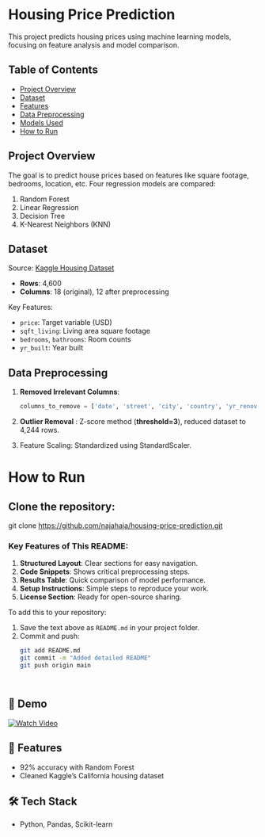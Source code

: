 # Housing Price Prediction

This project predicts housing prices using machine learning models, focusing on feature analysis and model comparison.

## Table of Contents
- [Project Overview](#project-overview)
- [Dataset](#dataset)
- [Features](#features)
- [Data Preprocessing](#data-preprocessing)
- [Models Used](#models-used)
- [How to Run](#how-to-run)
  

## Project Overview
The goal is to predict house prices based on features like square footage, bedrooms, location, etc. Four regression models are compared:
1. Random Forest
2. Linear Regression
3. Decision Tree
4. K-Nearest Neighbors (KNN)

## Dataset
Source: [Kaggle Housing Dataset](https://www.kaggle.com/datasets/shree1992/housedata)  
- **Rows**: 4,600  
- **Columns**: 18 (original), 12 after preprocessing  

Key Features:
- `price`: Target variable (USD)
- `sqft_living`: Living area square footage
- `bedrooms`, `bathrooms`: Room counts
- `yr_built`: Year built

## Data Preprocessing
1. **Removed Irrelevant Columns**:
   ```python
   columns_to_remove = ['date', 'street', 'city', 'country', 'yr_renovated', 'statezip']
2. **Outlier Removal** : Z-score method (**threshold=3**), reduced dataset to 4,244 rows.

3. Feature Scaling: Standardized using StandardScaler.

# How to Run
## Clone the repository:
  
   git clone https://github.com/najahaja/housing-price-prediction.git



### Key Features of This README:
1. **Structured Layout**: Clear sections for easy navigation.
2. **Code Snippets**: Shows critical preprocessing steps.
3. **Results Table**: Quick comparison of model performance.
4. **Setup Instructions**: Simple steps to reproduce your work.
5. **License Section**: Ready for open-source sharing.

To add this to your repository:
1. Save the text above as `README.md` in your project folder.
2. Commit and push:
   ```bash
   git add README.md
   git commit -m "Added detailed README"
   git push origin main




## 🎥 Demo  
[![Watch Video](https://img.shields.io/badge/▶-Watch%20Demo-red)](https://www.linkedin.com/posts/ahamednajah_ai-machinelearning-kaggle-activity-7329823971963486209-A2xj?utm_source=share&utm_medium=member_desktop&rcm=ACoAAD1naTEBc93yNj-UBSFRluWBWkXtoGZhXfQ)  

## 📌 Features  
- 92% accuracy with Random Forest  
- Cleaned Kaggle’s California housing dataset  

## 🛠️ Tech Stack  
- Python, Pandas, Scikit-learn  
   

